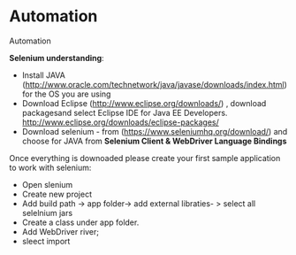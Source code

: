 # Automation
Automation

**Selenium understanding**:
- Install JAVA (http://www.oracle.com/technetwork/java/javase/downloads/index.html) for the OS you are using
- Download Eclipse (http://www.eclipse.org/downloads/) , download packagesand select Eclipse IDE for Java EE Developers.
  http://www.eclipse.org/downloads/eclipse-packages/
- Download selenium - from (https://www.seleniumhq.org/download/) and choose for JAVA from **Selenium Client & WebDriver Language Bindings**

Once everything is downoaded please create your first sample application to work with selenium:
- Open slenium
- Create new project
- Add build path -> app folder-> add external libraties- > select all selelnium jars
- Create a class under app folder.
- Add WebDriver river;
- sleect import

